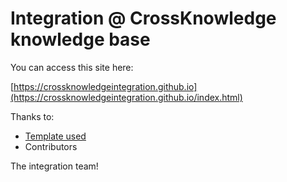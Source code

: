 # Integration @ CrossKnowledge knowledge base

You can access this site here:

[https://crossknowledgeintegration.github.io](https://crossknowledgeintegration.github.io/index.html)

Thanks to:

* [Template used](http://idratherbewriting.com/documentation-theme-jekyll/index.html)
* Contributors


The integration team!